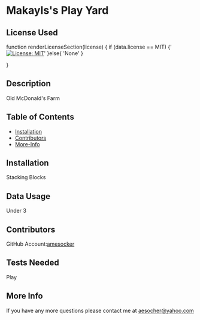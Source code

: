 # Makayls's Play Yard
## License Used 
function renderLicenseSection(license) {
  if (data.license == MIT) {'[![License: MIT](https://img.shields.io/badge/License-MIT-yellow.svg)](https://opensource.org/licenses/MIT)'
}else{
  'None'
}
 
}
## Description 
Old McDonald's Farm
## Table of Contents
- [Installation](##Installation)  
- [Contributors](##Contributors)  
- [More-Info](##More-Info)  
## Installation 
Stacking Blocks
## Data Usage
Under 3
## Contributors 
GitHub Account:[amesocker](github.com/amesocker)
## Tests Needed 
Play
## More Info 
If you have any more questions please contact me at aesocher@yahoo.com
     

